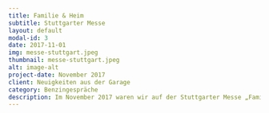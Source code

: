 ```yaml
---
title: Familie & Heim
subtitle: Stuttgarter Messe
layout: default
modal-id: 3
date: 2017-11-01
img: messe-stuttgart.jpeg
thumbnail: messe-stuttgart.jpeg
alt: image-alt
project-date: November 2017
client: Neuigkeiten aus der Garage
category: Benzingespräche
description: Im November 2017 waren wir auf der Stuttgarter Messe „Familie & Heim“ und im März 2018 auf der „Retro Classics“ dabei!
---
```

